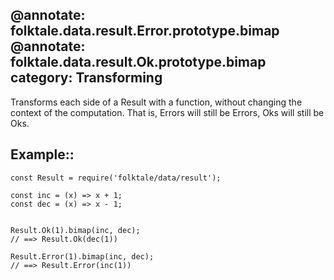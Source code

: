@annotate: folktale.data.result.Error.prototype.bimap
@annotate: folktale.data.result.Ok.prototype.bimap
category: Transforming
---

Transforms each side of a Result with a function, without changing the context
of the computation. That is, Errors will still be Errors, Oks will still be
Oks.


## Example::

    const Result = require('folktale/data/result');
    
    const inc = (x) => x + 1;
    const dec = (x) => x - 1;
    
    
    Result.Ok(1).bimap(inc, dec);
    // ==> Result.Ok(dec(1))
    
    Result.Error(1).bimap(inc, dec);
    // ==> Result.Error(inc(1))
